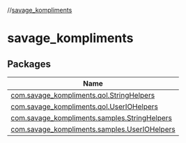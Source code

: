 //[savage_kompliments](index.md)

# savage_kompliments

## Packages

| Name |
|---|
| [com.savage_kompliments.qol.StringHelpers](savage_kompliments/com.savage_kompliments.qol.StringHelpers/index.md) |
| [com.savage_kompliments.qol.UserIOHelpers](savage_kompliments/com.savage_kompliments.qol.UserIOHelpers/index.md) |
| [com.savage_kompliments.samples.StringHelpers](savage_kompliments/com.savage_kompliments.samples.StringHelpers/index.md) |
| [com.savage_kompliments.samples.UserIOHelpers](savage_kompliments/com.savage_kompliments.samples.UserIOHelpers/index.md) |
